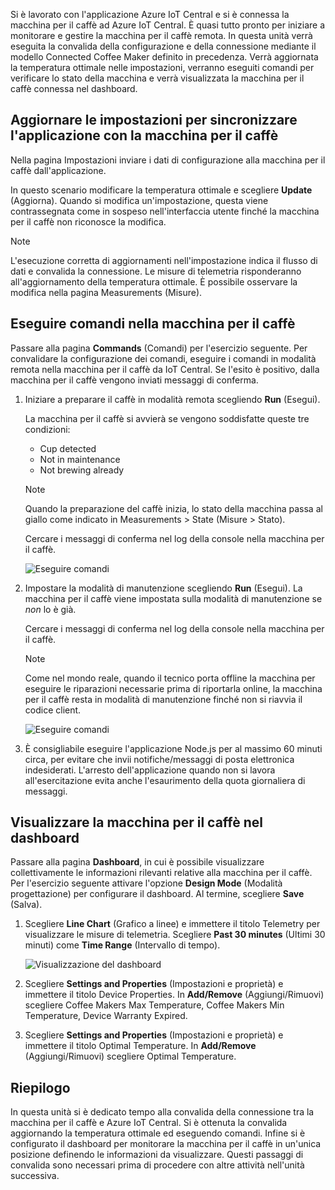 Si è lavorato con l'applicazione Azure IoT Central e si è connessa la macchina per il caffè ad Azure IoT Central. È quasi tutto pronto per iniziare a monitorare e gestire la macchina per il caffè remota. In questa unità verrà eseguita la convalida della configurazione e della connessione mediante il modello Connected Coffee Maker definito in precedenza. Verrà aggiornata la temperatura ottimale nelle impostazioni, verranno eseguiti comandi per verificare lo stato della macchina e verrà visualizzata la macchina per il caffè connessa nel dashboard. 

## <a name="update-settings-to-sync-your-application-with-the-coffee-machine"></a>Aggiornare le impostazioni per sincronizzare l'applicazione con la macchina per il caffè

Nella pagina Impostazioni inviare i dati di configurazione alla macchina per il caffè dall'applicazione. 

In questo scenario modificare la temperatura ottimale e scegliere **Update** (Aggiorna). Quando si modifica un'impostazione, questa viene contrassegnata come in sospeso nell'interfaccia utente finché la macchina per il caffè non riconosce la modifica. 

> [!NOTE]
> L'esecuzione corretta di aggiornamenti nell'impostazione indica il flusso di dati e convalida la connessione. Le misure di telemetria risponderanno all'aggiornamento della temperatura ottimale. È possibile osservare la modifica nella pagina Measurements (Misure). 

## <a name="run-commands-on-the-coffee-machine"></a>Eseguire comandi nella macchina per il caffè 
Passare alla pagina **Commands** (Comandi) per l'esercizio seguente. Per convalidare la configurazione dei comandi, eseguire i comandi in modalità remota nella macchina per il caffè da IoT Central. Se l'esito è positivo, dalla macchina per il caffè vengono inviati messaggi di conferma.

1. Iniziare a preparare il caffè in modalità remota scegliendo **Run** (Esegui). 
    
    La macchina per il caffè si avvierà se vengono soddisfatte queste tre condizioni:
    - Cup detected
    - Not in maintenance
    - Not brewing already  

    > [!NOTE]
    > Quando la preparazione del caffè inizia, lo stato della macchina passa al giallo come indicato in Measurements > State (Misure > Stato). 
    
    Cercare i messaggi di conferma nel log della console nella macchina per il caffè. 

    ![Eseguire comandi](../images/4-commands-brewing.png)

1. Impostare la modalità di manutenzione scegliendo **Run** (Esegui). La macchina per il caffè viene impostata sulla modalità di manutenzione se *non* lo è già.
    
    Cercare i messaggi di conferma nel log della console nella macchina per il caffè. 

    > [!NOTE]
    > Come nel mondo reale, quando il tecnico porta offline la macchina per eseguire le riparazioni necessarie prima di riportarla online, la macchina per il caffè resta in modalità di manutenzione finché non si riavvia il codice client.

    ![Eseguire comandi](../images/4-commands-maintenance.png)

1. È consigliabile eseguire l'applicazione Node.js per al massimo 60 minuti circa, per evitare che invii notifiche/messaggi di posta elettronica indesiderati. L'arresto dell'applicazione quando non si lavora all'esercitazione evita anche l'esaurimento della quota giornaliera di messaggi.

## <a name="view-the-coffee-machine-in-the-dashboard"></a>Visualizzare la macchina per il caffè nel dashboard
Passare alla pagina **Dashboard**, in cui è possibile visualizzare collettivamente le informazioni rilevanti relative alla macchina per il caffè. Per l'esercizio seguente attivare l'opzione **Design Mode** (Modalità progettazione) per configurare il dashboard. Al termine, scegliere **Save** (Salva).

1. Scegliere **Line Chart** (Grafico a linee) e immettere il titolo Telemetry per visualizzare le misure di telemetria. Scegliere **Past 30 minutes** (Ultimi 30 minuti) come **Time Range** (Intervallo di tempo).

    ![Visualizzazione del dashboard](../images/4-dashboard-a.png)

1. Scegliere **Settings and Properties** (Impostazioni e proprietà) e immettere il titolo Device Properties. In **Add/Remove** (Aggiungi/Rimuovi) scegliere Coffee Makers Max Temperature, Coffee Makers Min Temperature, Device Warranty Expired. 

1. Scegliere **Settings and Properties** (Impostazioni e proprietà) e immettere il titolo Optimal Temperature. In **Add/Remove** (Aggiungi/Rimuovi) scegliere Optimal Temperature. 

## <a name="summary"></a>Riepilogo

In questa unità si è dedicato tempo alla convalida della connessione tra la macchina per il caffè e Azure IoT Central. Si è ottenuta la convalida aggiornando la temperatura ottimale ed eseguendo comandi. Infine si è configurato il dashboard per monitorare la macchina per il caffè in un'unica posizione definendo le informazioni da visualizzare. Questi passaggi di convalida sono necessari prima di procedere con altre attività nell'unità successiva. 